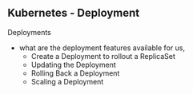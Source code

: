 ## Kubernetes - Deployment

Deployments 
- what are the deployment features available for us,
    - Create a Deployment to rollout a ReplicaSet
    - Updating the Deployment
    - Rolling Back a Deployment
    - Scaling a Deployment



